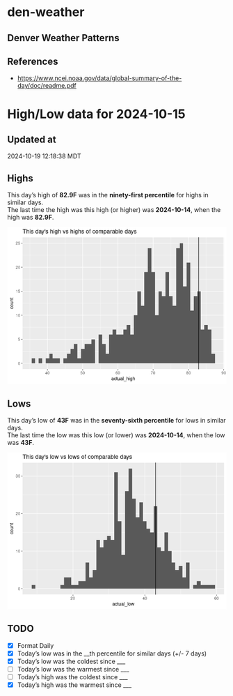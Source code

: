 # den-weather


## Denver Weather Patterns

## References

- <https://www.ncei.noaa.gov/data/global-summary-of-the-day/doc/readme.pdf>

# High/Low data for 2024-10-15

## Updated at

2024-10-19 12:18:38 MDT

## Highs

This day’s high of **82.9F** was in the **ninety-first percentile** for
highs in similar days.  
The last time the high was this high (or higher) was **2024-10-14**,
when the high was **82.9F**.

![](readme_files/figure-commonmark/unnamed-chunk-4-1.png)

## Lows

This day’s low of **43F** was in the **seventy-sixth percentile** for
lows in similar days.  
The last time the low was this low (or lower) was **2024-10-14**, when
the low was **43F**.

![](readme_files/figure-commonmark/unnamed-chunk-6-1.png)

## TODO

- [x] Format Daily
- [x] Today’s low was in the \_\_th percentile for similar days (+/- 7
  days)
- [x] Today’s low was the coldest since \_\_\_
- [ ] Today’s low was the warmest since \_\_\_
- [ ] Today’s high was the coldest since \_\_\_
- [x] Today’s high was the warmest since \_\_\_
